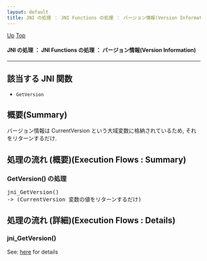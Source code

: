 ```yaml
---
layout: default
title: JNI の処理 ： JNI Functions の処理 ： バージョン情報(Version Information)
---
```

[Up](no7882H_v.html) [Top](../index.html)

#### JNI の処理 ： JNI Functions の処理 ： バージョン情報(Version Information)

--- 
## 該当する JNI 関数
* `GetVersion`

## 概要(Summary)
バージョン情報は CurrentVersion という大域変数に格納されているため, それをリターンするだけ.

## 処理の流れ (概要)(Execution Flows : Summary)
### GetVersion() の処理
<div class="flow-abst"><pre>
jni_GetVersion()
-&gt; (CurrentVersion 変数の値をリターンするだけ)
</pre></div>


## 処理の流れ (詳細)(Execution Flows : Details)
### jni_GetVersion()
See: [here](no3059ok0.html) for details






